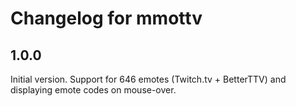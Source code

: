 Changelog for mmottv
===================

## 1.0.0

Initial version. Support for 646 emotes (Twitch.tv + BetterTTV) and
displaying emote codes on mouse-over.